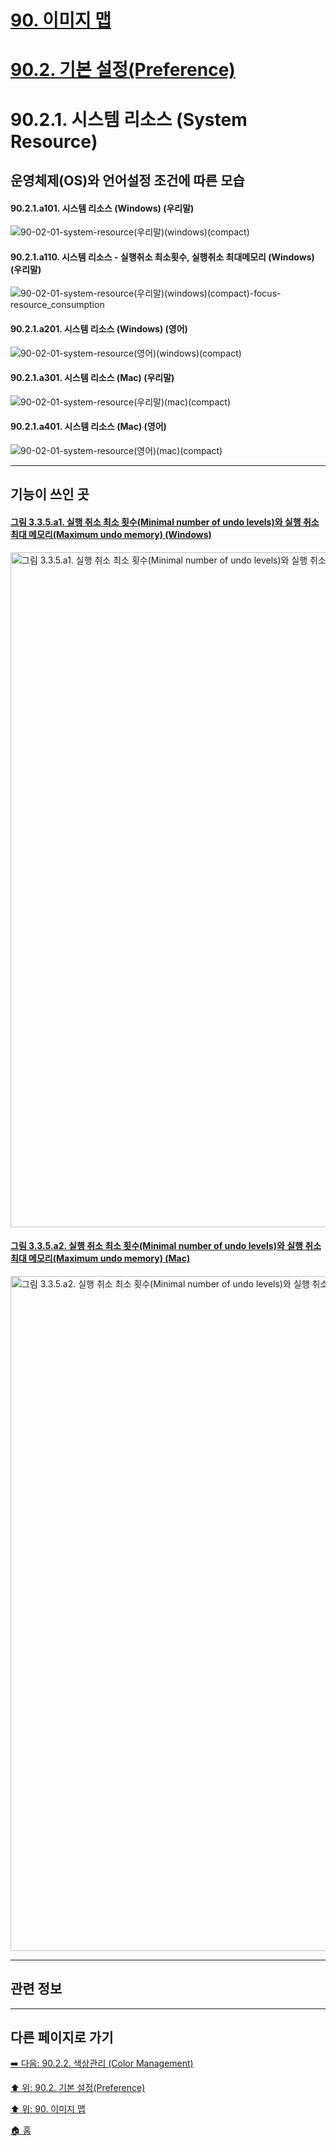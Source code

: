 # [90. 이미지 맵](./90-00-image-map.md)
# [90.2. 기본 설정(Preference)](./90-02-00-preference.md)
# 90.2.1. 시스템 리소스 (System Resource)
## 운영체제(OS)와 언어설정 조건에 따른 모습
#### 90.2.1.a101. 시스템 리소스 (Windows) (우리말)
![90-02-01-system-resource(우리말)(windows)(compact)](https://github.com/wonder13662/gimp/assets/15767104/2752c284-09dc-4bf0-9adc-58ea2bc58b21)

#### 90.2.1.a110. 시스템 리소스 - 실행취소 최소횟수, 실행취소 최대메모리 (Windows) (우리말)
![90-02-01-system-resource(우리말)(windows)(compact)-focus-resource_consumption](https://github.com/wonder13662/gimp/assets/15767104/d606c417-ba0b-48a4-a6bf-fcc373517866)

#### 90.2.1.a201. 시스템 리소스 (Windows) (영어)
![90-02-01-system-resource(영어)(windows)(compact)](https://github.com/wonder13662/gimp/assets/15767104/e56e023e-ecca-4115-940d-237d8e2ba0f5)

#### 90.2.1.a301. 시스템 리소스 (Mac) (우리말)
![90-02-01-system-resource(우리말)(mac)(compact)](https://github.com/wonder13662/gimp/assets/15767104/cb68c1f1-bce8-4c45-a7ef-dae35930031e)

#### 90.2.1.a401. 시스템 리소스 (Mac) (영어)
![90-02-01-system-resource(영어)(mac)(compact)](https://github.com/wonder13662/gimp/assets/15767104/0ba61e8a-8cd0-4be7-b828-2f72ae8058f2)

***

## 기능이 쓰인 곳

#### [그림 3.3.5.a1. 실행 취소 최소 횟수(Minimal number of undo levels)와 실행 취소 최대 메모리(Maximum undo memory) (Windows)](https://wonder13662.github.io/gimp/2.10.36_ko/03-03-undoing.html#%EA%B7%B8%EB%A6%BC-335a1-%EC%8B%A4%ED%96%89-%EC%B7%A8%EC%86%8C-%EC%B5%9C%EC%86%8C-%ED%9A%9F%EC%88%98minimal-number-of-undo-levels%EC%99%80-%EC%8B%A4%ED%96%89-%EC%B7%A8%EC%86%8C-%EC%B5%9C%EB%8C%80-%EB%A9%94%EB%AA%A8%EB%A6%ACmaximum-undo-memory-windows)
[<img width="1080" alt="그림 3.3.5.a1. 실행 취소 최소 횟수(Minimal number of undo levels)와 실행 취소 최대 메모리(Maximum undo memory) (Windows)" src="https://github.com/wonder13662/gimp/assets/15767104/7a73c10c-6da2-4210-b050-847d77b7bb0a">](https://wonder13662.github.io/gimp/2.10.36_ko/03-03-undoing.html#%EA%B7%B8%EB%A6%BC-335a1-%EC%8B%A4%ED%96%89-%EC%B7%A8%EC%86%8C-%EC%B5%9C%EC%86%8C-%ED%9A%9F%EC%88%98minimal-number-of-undo-levels%EC%99%80-%EC%8B%A4%ED%96%89-%EC%B7%A8%EC%86%8C-%EC%B5%9C%EB%8C%80-%EB%A9%94%EB%AA%A8%EB%A6%ACmaximum-undo-memory-windows)

#### [그림 3.3.5.a2. 실행 취소 최소 횟수(Minimal number of undo levels)와 실행 취소 최대 메모리(Maximum undo memory) (Mac)](https://wonder13662.github.io/gimp/2.10.36_ko/03-03-undoing.html#%EA%B7%B8%EB%A6%BC-335a2-%EC%8B%A4%ED%96%89-%EC%B7%A8%EC%86%8C-%EC%B5%9C%EC%86%8C-%ED%9A%9F%EC%88%98minimal-number-of-undo-levels%EC%99%80-%EC%8B%A4%ED%96%89-%EC%B7%A8%EC%86%8C-%EC%B5%9C%EB%8C%80-%EB%A9%94%EB%AA%A8%EB%A6%ACmaximum-undo-memory-mac)
[<img width="1080" alt="그림 3.3.5.a2. 실행 취소 최소 횟수(Minimal number of undo levels)와 실행 취소 최대 메모리(Maximum undo memory) (Mac)" src="https://github.com/wonder13662/gimp/assets/15767104/83afd25b-7d75-4ece-bbd2-3870a4dabf1d">](https://wonder13662.github.io/gimp/2.10.36_ko/03-03-undoing.html#%EA%B7%B8%EB%A6%BC-335a2-%EC%8B%A4%ED%96%89-%EC%B7%A8%EC%86%8C-%EC%B5%9C%EC%86%8C-%ED%9A%9F%EC%88%98minimal-number-of-undo-levels%EC%99%80-%EC%8B%A4%ED%96%89-%EC%B7%A8%EC%86%8C-%EC%B5%9C%EB%8C%80-%EB%A9%94%EB%AA%A8%EB%A6%ACmaximum-undo-memory-mac)

***

## 관련 정보

***

## 다른 페이지로 가기

[➡️ 다음: 90.2.2. 색상관리 (Color Management)](./90-02-02-color-management.md)

[⬆️ 위: 90.2. 기본 설정(Preference)](./90-02-00-preference.md)

[⬆️ 위: 90. 이미지 맵](./90-00-image-map.md)

[🏠 홈](./00-home.md)

